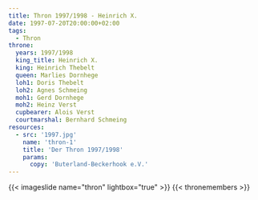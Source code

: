 ```yaml
---
title: Thron 1997/1998 - Heinrich X.
date: 1997-07-20T20:00:00+02:00
tags:
  - Thron
throne:
  years: 1997/1998
  king_title: Heinrich X.
  king: Heinrich Thebelt
  queen: Marlies Dornhege
  loh1: Doris Thebelt
  loh2: Agnes Schmeing
  moh1: Gerd Dornhege
  moh2: Heinz Verst
  cupbearer: Alois Verst
  courtmarshal: Bernhard Schmeing
resources:
  - src: '1997.jpg'
    name: 'thron-1'
    title: 'Der Thron 1997/1998'
    params:
      copy: 'Buterland-Beckerhook e.V.'
---
```

{{< imageslide name="thron" lightbox="true" >}}
{{< thronemembers >}}
